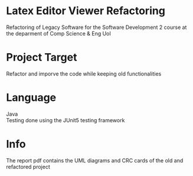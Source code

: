 # Latex Editor Viewer Refactoring
Refactoring of Legacy Software for the Software Development 2 course at the deparment of Comp Science &amp; Eng UoI

# Project Target
Refactor and imporve the code while keeping old functionalities

# Language
Java <br />
Testing done using the JUnit5 testing framework
# Info
The report pdf contains the UML diagrams and CRC cards of the old and refactored project
